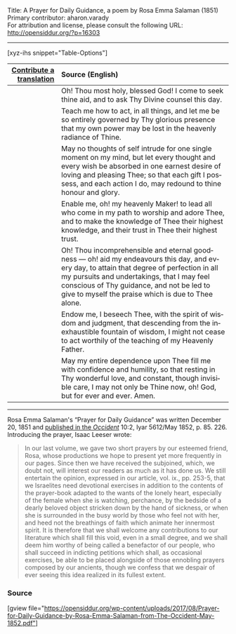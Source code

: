 <html>
<head></head>
<body>
Title: A Prayer for Daily Guidance, a poem by Rosa Emma Salaman (1851)<br />
Primary contributor: aharon.varady<br />
For attribution and license, please consult the following URL: <a href="http://opensiddur.org/?p=16303">http://opensiddur.org/?p=16303</a>
<p />
<hr />

[xyz-ihs snippet="Table-Options"]<table style="margin-left: auto; margin-right: auto;" class="draggable">
<thead><tr><th id="x" style="text-align: right;"><a href="/contributing/upload/">Contribute a translation</a></th><th style="text-align: left;">Source (English)</th></tr></thead>
<tbody>
<tr><td style="vertical-align:top;">
<div class="liturgy" lang="he">

</span></div></td>
 
<td style="vertical-align:top;">
<div class="english" lang="en">
Oh! Thou most holy, blessed God! 
I come to seek thine aid, 
and to ask Thy Divine counsel this day. 
</div></td></tr>


<tr><td style="vertical-align:top;">
<div class="liturgy" lang="he">

</span></div></td>
 
<td style="vertical-align:top;">
<div class="english" lang="en">
Teach me how to act, in all things, 
and let me be so entirely governed 
by Thy glorious presence 
that my own power may be lost 
in the heavenly radiance of Thine. 
</div></td></tr>


<tr><td style="vertical-align:top;">
<div class="liturgy" lang="he">

</span></div></td>
 
<td style="vertical-align:top;">
<div class="english" lang="en">
May no thoughts of self intrude 
for one single moment on my mind, 
but let every thought 
and every wish 
be absorbed 
in one earnest desire 
of loving and pleasing Thee; 
so that each gift I possess, 
and each action I do, 
may redound to thine honour and glory. 
</div></td></tr>


<tr><td style="vertical-align:top;">
<div class="liturgy" lang="he">

</span></div></td>
 
<td style="vertical-align:top;">
<div class="english" lang="en">
Enable me, oh! my heavenly Maker! 
to lead all who come in my path 
to worship and adore Thee, 
and to make the knowledge of Thee 
their highest knowledge, 
and their trust in Thee 
their highest trust. 
</div></td></tr>


<tr><td style="vertical-align:top;">
<div class="liturgy" lang="he">

</span></div></td>
 
<td style="vertical-align:top;">
<div class="english" lang="en">
Oh! Thou incomprehensible and eternal goodness — 
oh! aid my endeavours this day, 
and every day, 
to attain that degree of perfection 
in all my pursuits and undertakings, 
that I may feel conscious of Thy guidance, 
and not be led 
to give to myself 
the praise which is due to Thee alone. 
</div></td></tr>


<tr><td style="vertical-align:top;">
<div class="liturgy" lang="he">

</span></div></td>
 
<td style="vertical-align:top;">
<div class="english" lang="en">
Endow me, I beseech Thee, 
with the spirit of wisdom and judgment, 
that descending from the inexhaustible fountain of wisdom, 
I might not cease 
to act worthily of the teaching 
of my Heavenly Father. 
</div></td></tr>


<tr><td style="vertical-align:top;">
<div class="liturgy" lang="he">

</span></div></td>
 
<td style="vertical-align:top;">
<div class="english" lang="en">
May my entire dependence upon Thee 
fill me with confidence and humility, 
so that resting in Thy wonderful love, 
and constant, though invisible care, 
I may not only be Thine now, oh! God, 
but for ever and ever. 
Amen.
</div></td></tr>
</tbody></table>

<hr />

Rosa Emma Salaman's “Prayer for Daily Guidance” was written December 20, 1851 and <a href="http://www.jewish-history.com/occident/volume10/may1852/prayer.html">published in the <em>Occident</em></a> 10:2, Iyar 5612/May 1852, p. 85. 226. Introducing the prayer, Isaac Leeser wrote:

<blockquote>In our last volume, we gave two short prayers by our esteemed friend, Rosa, whose productions we hope to present yet more frequently in our pages. Since then we have received the subjoined, which, we doubt not, will interest our readers as much as it has done us. We still en­tertain the opinion, expressed in our article, vol. ix., pp. 253-5, that we Israelites need devotional exercises in addition to the contents of the prayer-book adapted to the wants of the lonely heart, especially of the female when she is watching, perchance, by the bedside of a dearly beloved object stricken down by the hand of sickness, or when she is surrounded in the busy world by those who feel not with her, and heed not the breathings of faith which animate her innermost spirit. It is therefore that we shall welcome any contributions to our literature which shall fill this void, even in a small degree, and we shall deem him worthy of being called a benefactor of our people, who shall succeed in indicting petitions which shall, as occasional exercises, be able to be placed alongside of those ennobling prayers composed by our ancients, though we confess that we despair of ever seeing this idea realized in its fullest extent.</blockquote>

<h3>Source</h3>

[gview file="https://opensiddur.org/wp-content/uploads/2017/08/Prayer-for-Daily-Guidance-by-Rosa-Emma-Salaman-from-The-Occident-May-1852.pdf"]
</body>
</html>